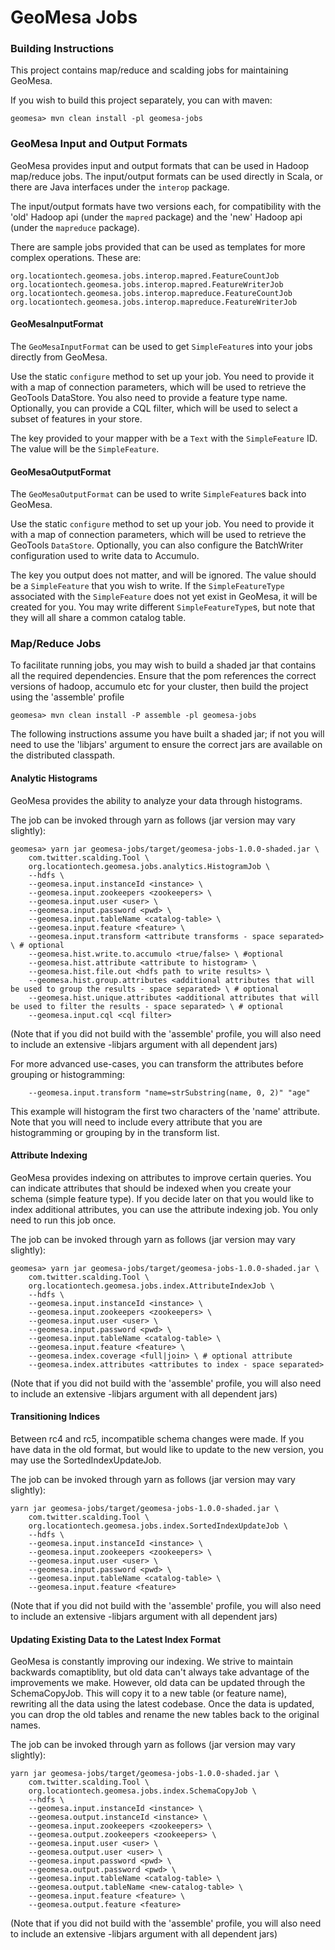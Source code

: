 # GeoMesa Jobs

### Building Instructions

This project contains map/reduce and scalding jobs for maintaining GeoMesa.

If you wish to build this project separately, you can with maven:

```shell
geomesa> mvn clean install -pl geomesa-jobs
```

### GeoMesa Input and Output Formats

GeoMesa provides input and output formats that can be used in Hadoop map/reduce jobs. The input/output formats
can be used directly in Scala, or there are Java interfaces under the ```interop``` package.

The input/output formats have two versions each, for compatibility with the 'old' Hadoop api (under the
```mapred``` package) and the 'new' Hadoop api (under the ```mapreduce``` package).

There are sample jobs provided that can be used as templates for more complex operations. These are:

```
org.locationtech.geomesa.jobs.interop.mapred.FeatureCountJob
org.locationtech.geomesa.jobs.interop.mapred.FeatureWriterJob
org.locationtech.geomesa.jobs.interop.mapreduce.FeatureCountJob
org.locationtech.geomesa.jobs.interop.mapreduce.FeatureWriterJob
```

#### GeoMesaInputFormat

The ```GeoMesaInputFormat``` can be used to get ```SimpleFeature```s into your jobs directly from GeoMesa.

Use the static ```configure``` method to set up your job. You need to provide it with a map of connection
parameters, which will be used to retrieve the GeoTools DataStore. You also need to provide a feature type
name. Optionally, you can provide a CQL filter, which will be used to select a subset of features in your
store.

The key provided to your mapper with be a ```Text``` with the ```SimpleFeature``` ID. The value will be
the ```SimpleFeature```.

#### GeoMesaOutputFormat

The ```GeoMesaOutputFormat``` can be used to write ```SimpleFeature```s back into GeoMesa.

Use the static ```configure``` method to set up your job. You need to provide it with a map of connection
parameters, which will be used to retrieve the GeoTools ```DataStore```. Optionally, you can also configure
the BatchWriter configuration used to write data to Accumulo.

The key you output does not matter, and will be ignored. The value should be a ```SimpleFeature``` that you
wish to write. If the ```SimpleFeatureType``` associated with the ```SimpleFeature``` does not yet exist in
GeoMesa, it will be created for you. You may write different ```SimpleFeatureType```s, but note that they
will all share a common catalog table.

### Map/Reduce Jobs

To facilitate running jobs, you may wish to build a shaded jar that contains all the required dependencies.
Ensure that the pom references the correct versions of hadoop, accumulo etc for your cluster, then build the
project using the 'assemble' profile

```shell
geomesa> mvn clean install -P assemble -pl geomesa-jobs
```

The following instructions assume you have built a shaded jar; if not you will need to use the 'libjars'
argument to ensure the correct jars are available on the distributed classpath.

#### Analytic Histograms

GeoMesa provides the ability to analyze your data through histograms.

The job can be invoked through yarn as follows (jar version may vary slightly):

```shell
geomesa> yarn jar geomesa-jobs/target/geomesa-jobs-1.0.0-shaded.jar \
    com.twitter.scalding.Tool \
    org.locationtech.geomesa.jobs.analytics.HistogramJob \
    --hdfs \
    --geomesa.input.instanceId <instance> \
    --geomesa.input.zookeepers <zookeepers> \
    --geomesa.input.user <user> \
    --geomesa.input.password <pwd> \
    --geomesa.input.tableName <catalog-table> \
    --geomesa.input.feature <feature> \
    --geomesa.input.transform <attribute transforms - space separated> \ # optional
    --geomesa.hist.write.to.accumulo <true/false> \ #optional
    --geomesa.hist.attribute <attribute to histogram> \
    --geomesa.hist.file.out <hdfs path to write results> \
    --geomesa.hist.group.attributes <additional attributes that will be used to group the results - space separated> \ # optional
    --geomesa.hist.unique.attributes <additional attributes that will be used to filter the results - space separated> \ # optional
    --geomesa.input.cql <cql filter>
```

(Note that if you did not build with the 'assemble' profile, you will also need to include an extensive
-libjars argument with all dependent jars)

For more advanced use-cases, you can transform the attributes before grouping or histogramming:

```shell
    --geomesa.input.transform "name=strSubstring(name, 0, 2)" "age"
```

This example will histogram the first two characters of the 'name' attribute. Note that you will need to include
every attribute that you are histogramming or grouping by in the transform list.

#### Attribute Indexing

GeoMesa provides indexing on attributes to improve certain queries. You can indicate attributes that should
be indexed when you create your schema (simple feature type). If you decide later on that you would like to
index additional attributes, you can use the attribute indexing job. You only need to run this job once.

The job can be invoked through yarn as follows (jar version may vary slightly):

```shell
geomesa> yarn jar geomesa-jobs/target/geomesa-jobs-1.0.0-shaded.jar \
    com.twitter.scalding.Tool \
    org.locationtech.geomesa.jobs.index.AttributeIndexJob \
    --hdfs \
    --geomesa.input.instanceId <instance> \
    --geomesa.input.zookeepers <zookeepers> \
    --geomesa.input.user <user> \
    --geomesa.input.password <pwd> \
    --geomesa.input.tableName <catalog-table> \
    --geomesa.input.feature <feature> \
    --geomesa.index.coverage <full|join> \ # optional attribute
    --geomesa.index.attributes <attributes to index - space separated>
```

(Note that if you did not build with the 'assemble' profile, you will also need to include an extensive
-libjars argument with all dependent jars)

#### Transitioning Indices

Between rc4 and rc5, incompatible schema changes were made. If you have data in the old format, but would like
to update to the new version, you may use the SortedIndexUpdateJob.

The job can be invoked through yarn as follows (jar version may vary slightly):

```shell
yarn jar geomesa-jobs/target/geomesa-jobs-1.0.0-shaded.jar \
    com.twitter.scalding.Tool \
    org.locationtech.geomesa.jobs.index.SortedIndexUpdateJob \
    --hdfs \
    --geomesa.input.instanceId <instance> \
    --geomesa.input.zookeepers <zookeepers> \
    --geomesa.input.user <user> \
    --geomesa.input.password <pwd> \
    --geomesa.input.tableName <catalog-table> \
    --geomesa.input.feature <feature>
```

(Note that if you did not build with the 'assemble' profile, you will also need to include an extensive
-libjars argument with all dependent jars)

#### Updating Existing Data to the Latest Index Format

GeoMesa is constantly improving our indexing. We strive to maintain backwards comaptiblity, but old data
can't always take advantage of the improvements we make. However, old data can be updated through the
SchemaCopyJob. This will copy it to a new table (or feature name), rewriting all the data using the latest
codebase. Once the data is updated, you can drop the old tables and rename the new tables back to the
original names.

The job can be invoked through yarn as follows (jar version may vary slightly):

```shell
yarn jar geomesa-jobs/target/geomesa-jobs-1.0.0-shaded.jar \
    com.twitter.scalding.Tool \
    org.locationtech.geomesa.jobs.index.SchemaCopyJob \
    --hdfs \
    --geomesa.input.instanceId <instance> \
    --geomesa.output.instanceId <instance> \
    --geomesa.input.zookeepers <zookeepers> \
    --geomesa.output.zookeepers <zookeepers> \
    --geomesa.input.user <user> \
    --geomesa.output.user <user> \
    --geomesa.input.password <pwd> \
    --geomesa.output.password <pwd> \
    --geomesa.input.tableName <catalog-table> \
    --geomesa.output.tableName <new-catalog-table> \
    --geomesa.input.feature <feature> \
    --geomesa.output.feature <feature>
```

(Note that if you did not build with the 'assemble' profile, you will also need to include an extensive
-libjars argument with all dependent jars)
